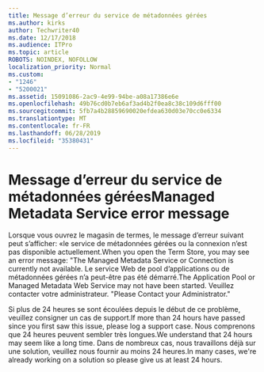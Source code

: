 ```yaml
---
title: Message d’erreur du service de métadonnées gérées
ms.author: kirks
author: Techwriter40
ms.date: 12/17/2018
ms.audience: ITPro
ms.topic: article
ROBOTS: NOINDEX, NOFOLLOW
localization_priority: Normal
ms.custom:
- "1246"
- "5200021"
ms.assetid: 15091086-2ac9-4e99-94be-a08a17386e6e
ms.openlocfilehash: 49b76cd0b7eb6af3ad4b2f0ea8c38c109d6fff00
ms.sourcegitcommit: 5fb7a4b28859690020efdea630d03e70cc0e6334
ms.translationtype: MT
ms.contentlocale: fr-FR
ms.lasthandoff: 06/28/2019
ms.locfileid: "35380431"
---
```

# <a name="managed-metadata-service-error-message"></a><span data-ttu-id="46641-102">Message d’erreur du service de métadonnées gérées</span><span class="sxs-lookup"><span data-stu-id="46641-102">Managed Metadata Service error message</span></span>

<span data-ttu-id="46641-103">Lorsque vous ouvrez le magasin de termes, le message d’erreur suivant peut s’afficher: «le service de métadonnées gérées ou la connexion n’est pas disponible actuellement.</span><span class="sxs-lookup"><span data-stu-id="46641-103">When you open the Term Store, you may see an error message: "The Managed Metadata Service or Connection is currently not available.</span></span> <span data-ttu-id="46641-104">Le service Web de pool d’applications ou de métadonnées gérées n’a peut-être pas été démarré.</span><span class="sxs-lookup"><span data-stu-id="46641-104">The Application Pool or Managed Metadata Web Service may not have been started.</span></span> <span data-ttu-id="46641-105">Veuillez contacter votre administrateur. "</span><span class="sxs-lookup"><span data-stu-id="46641-105">Please Contact your Administrator."</span></span>
  
<span data-ttu-id="46641-106">Si plus de 24 heures se sont écoulées depuis le début de ce problème, veuillez consigner un cas de support.</span><span class="sxs-lookup"><span data-stu-id="46641-106">If more than 24 hours have passed since you first saw this issue, please log a support case.</span></span> <span data-ttu-id="46641-107">Nous comprenons que 24 heures peuvent sembler très longues.</span><span class="sxs-lookup"><span data-stu-id="46641-107">We understand that 24 hours may seem like a long time.</span></span> <span data-ttu-id="46641-108">Dans de nombreux cas, nous travaillons déjà sur une solution, veuillez nous fournir au moins 24 heures.</span><span class="sxs-lookup"><span data-stu-id="46641-108">In many cases, we're already working on a solution so please give us at least 24 hours.</span></span>
  